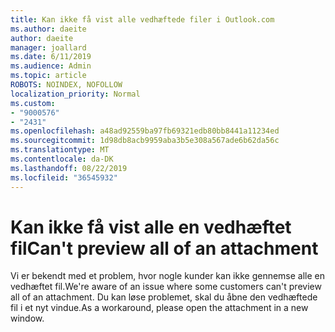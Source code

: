 ```yaml
---
title: Kan ikke få vist alle vedhæftede filer i Outlook.com
ms.author: daeite
author: daeite
manager: joallard
ms.date: 6/11/2019
ms.audience: Admin
ms.topic: article
ROBOTS: NOINDEX, NOFOLLOW
localization_priority: Normal
ms.custom:
- "9000576"
- "2431"
ms.openlocfilehash: a48ad92559ba97fb69321edb80bb8441a11234ed
ms.sourcegitcommit: 1d98db8acb9959aba3b5e308a567ade6b62da56c
ms.translationtype: MT
ms.contentlocale: da-DK
ms.lasthandoff: 08/22/2019
ms.locfileid: "36545932"
---
```

# <a name="cant-preview-all-of-an-attachment"></a><span data-ttu-id="2cc81-102">Kan ikke få vist alle en vedhæftet fil</span><span class="sxs-lookup"><span data-stu-id="2cc81-102">Can't preview all of an attachment</span></span>

<span data-ttu-id="2cc81-103">Vi er bekendt med et problem, hvor nogle kunder kan ikke gennemse alle en vedhæftet fil.</span><span class="sxs-lookup"><span data-stu-id="2cc81-103">We're aware of an issue where some customers can't preview all of an attachment.</span></span> <span data-ttu-id="2cc81-104">Du kan løse problemet, skal du åbne den vedhæftede fil i et nyt vindue.</span><span class="sxs-lookup"><span data-stu-id="2cc81-104">As a workaround, please open the attachment in a new window.</span></span>